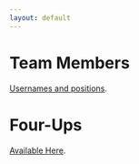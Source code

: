 ```yaml
---
layout: default
---
```


# Team Members
[Usernames and positions](team_members.md).

# Four-Ups
[Available Here](fourup.md).


